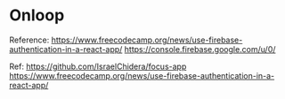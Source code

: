 # Onloop

Reference: https://www.freecodecamp.org/news/use-firebase-authentication-in-a-react-app/
https://console.firebase.google.com/u/0/

Ref: https://github.com/IsraelChidera/focus-app
https://www.freecodecamp.org/news/use-firebase-authentication-in-a-react-app/
